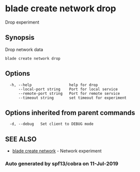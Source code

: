 # blade create network drop

Drop experiment

## Synopsis

Drop network data

```text
blade create network drop
```

## Options

```text
  -h, --help                 help for drop
      --local-port string    Port for local service
      --remote-port string   Port for remote service
      --timeout string       set timeout for experiment
```

## Options inherited from parent commands

```text
  -d, --debug   Set client to DEBUG mode
```

## SEE ALSO

* [blade create network](blade_create_network.md)     - Network experiment

### Auto generated by spf13/cobra on 11-Jul-2019

